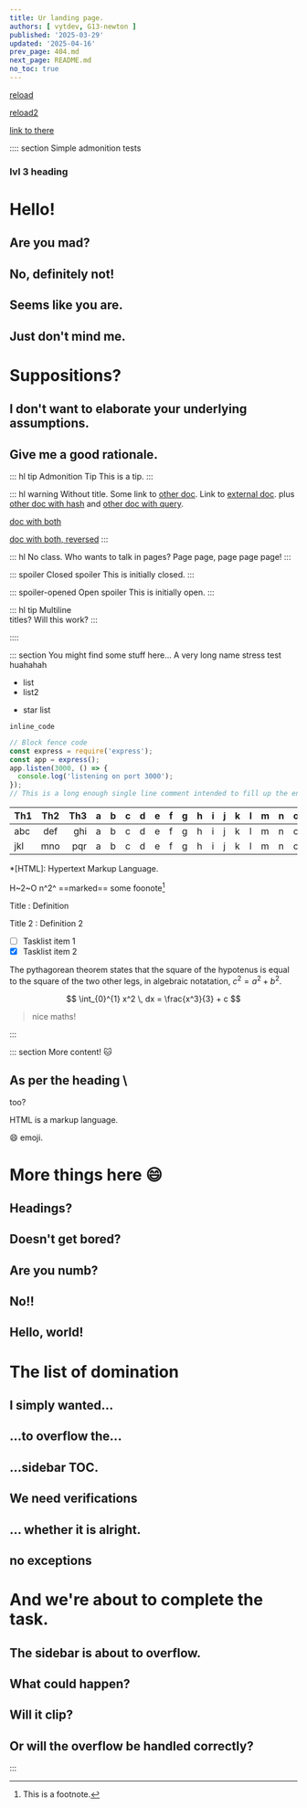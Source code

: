 ```yaml
---
title: Ur landing page.
authors: [ vytdev, G13-newton ]
published: '2025-03-29'
updated: '2025-04-16'
prev_page: 404.md
next_page: README.md
no_toc: true
---
```


[reload](?a=b)

[reload2](?a=c)

[link to there](./a/b/index.html)

:::: section Simple admonition tests

### lvl 3 heading

# Hello!
## Are you mad?
## No, definitely not!
## Seems like you are.
## Just don't mind me.
# Suppositions?
## I don't want to elaborate your underlying assumptions.
## Give me a good rationale.

::: hl tip Admonition Tip
This is a tip.
:::

::: hl warning
Without title.
Some link to [other doc](./file.md).
Link to [external doc](https://github.com/vytdev/README.md). plus
[other doc with hash](./file.md#123) and
[other doc with query](./file.md?ab=c).

[doc with both](./file.md?ab=c#123)

[doc with both, reversed](./file.md?ab=c#123)
:::

:::  hl
No class. Who wants to talk in pages? Page page, page page page!
:::

::: spoiler Closed spoiler
This is initially closed.
:::

::: spoiler-opened Open spoiler
This is initially open.
:::

::: hl tip Multiline \
titles?
Will this work?
:::

::::


::: section You might find some stuff here... A very long name stress test huahahah

- list
- list2

* star list


`inline_code`

```js
// Block fence code
const express = require('express');
const app = express();
app.listen(3000, () => {
  console.log('listening on port 3000');
});
// This is a long enough single line comment intended to fill up the entire code block div, to assess how good is it.
```

| Th1 | Th2 | Th3 | a|b|c|d|e|f|g|h|i|j|k|l|m|n|o|p|
| :-- | :-: | --: | -|-|-|-|-|-|-|-|-|-|-|-|-|-|-|-|
| abc | def | ghi | a|b|c|d|e|f|g|h|i|j|k|l|m|n|o|p|
| jkl | mno | pqr | a|b|c|d|e|f|g|h|i|j|k|l|m|n|o|p|

*[HTML]: Hypertext Markup Language.

H~2~O
n^2^
==marked==
some foonote[^1]

Title
: Definition

Title 2
: Definition 2

- [ ] Tasklist item 1
- [x] Tasklist item 2

The pythagorean theorem states that the square of the hypotenus is
equal to the square of the two other legs, in algebraic notatation,
$c^2 = a^2 + b^2$.

$$ \int_{0}^{1} x^2 \, dx = \frac{x^3}{3} + c $$

> nice maths!

:::

::: section More content! :cat:

## As per the heading \
   too?

HTML is a markup language.

:smile: emoji.

# More things here :smile:
## Headings?
## Doesn't get bored?
## Are you numb?
## No!!
## Hello, world!
# The list of domination
## I simply wanted...
## ...to overflow the...
## ...sidebar TOC.
## We need verifications
## ... whether it is alright.
## no exceptions
# And we're about to complete the task.
## The sidebar is about to overflow.
## What could happen?
## Will it clip?
## Or will the overflow be handled correctly?

:::

[^1]: This is a footnote.
